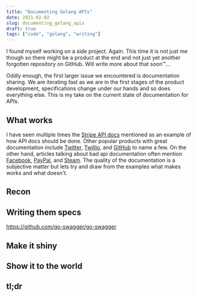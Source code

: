 ```yaml
---
title: "Documenting Golang APIs"
date: 2021-02-02
slug: documenting_golang_apis
draft: true
tags: ["code", "golang", "writing"]
---
```


I found myself working on a side project. Again.
This time it is not just me though so there might be a
product at the end and not just yet another forgotten
repository on GitHub. Will write more about that soon™...

Oddly enough, the first larger issue we encountered is documentation
sharing. We are iterating fast as we are in the first stages
of the product development, specifications change under our
hands and so does everything else. This is my take on the current
state of documentation for APIs.

## What works

I have seen multiple times the [Stripe API docs](https://stripe.com/docs/api)
mentioned as an example of how API docs should be done. Other popular
products with great documentation include [Twitter](https://developer.twitter.com/en/docs/twitter-api/v1/tweets/search/overview),
[Twillio](https://www.twilio.com/docs/usage/api), and [GitHub](https://docs.github.com/en/rest/guides/getting-started-with-the-rest-api)
to name a few. On the other hand, articles talking about bad api documentation
often mention [Facebook](https://developers.facebook.com/docs/),
[PayPal](https://developer.paypal.com/docs/api/overview/), and
[Steam](https://partner.steamgames.com/doc/webapi_overview).
The quality of the documentation is a subjective matter but lets try
and draw from the examples what makes works and what doesn't.

## Recon

## Writing them specs

https://github.com/go-swagger/go-swagger

## Make it shiny


## Show it to the world

## tl;dr
